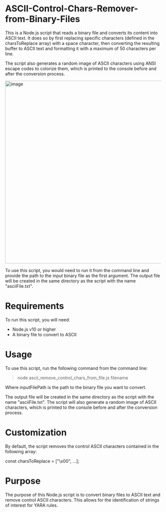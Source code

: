 # ASCII-Control-Chars-Remover-from-Binary-Files

This is a Node.js script that reads a binary file and converts its content into ASCII text. It does so by first replacing specific characters (defined in the charsToReplace array) with a space character, then converting the resulting buffer to ASCII text and formatting it with a maximum of 50 characters per line.

The script also generates a random image of ASCII characters using ANSI escape codes to colorize them, which is printed to the console before and after the conversion process.

<img width="592" alt="image" src="https://user-images.githubusercontent.com/91114967/224286838-a8ba0bce-bab7-408e-83ca-b3616fba1ee1.png">

To use this script, you would need to run it from the command line and provide the path to the input binary file as the first argument. The output file will be created in the same directory as the script with the name "asciiFile.txt".

# Requirements

To run this script, you will need:

- Node.js v10 or higher
- A binary file to convert to ASCII

# Usage

To use this script, run the following command from the command line:

> node ascii_remove_control_chars_from_file.js filename

Where inputFilePath is the path to the binary file you want to convert.

The output file will be created in the same directory as the script with the name "asciiFile.txt".
The script will also generate a random image of ASCII characters, which is printed to the console before and after the conversion process.

# Customization

By default, the script removes the control ASCII characters contained in the following array:

const charsToReplace = ["\x00", ...];

# Purpose

The purpose of this Node.js script is to convert binary files to ASCII text and remove control ASCII characters. This allows for the identification of strings of interest for YARA rules.

